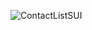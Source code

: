 ![ContactListSUI](https://user-images.githubusercontent.com/101707272/230879326-07d4b472-c2e6-4664-84a2-5574632d2f66.png)
